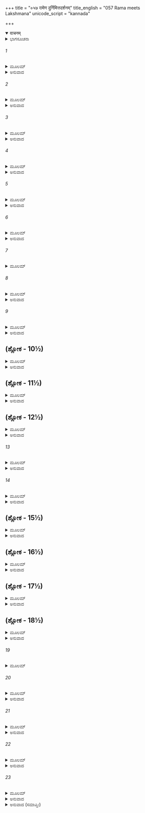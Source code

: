 +++
title = "०५७ रामेण दुर्निमित्तदर्शनम्"
title_english = "057 Rama meets Lakshmana"
unicode_script = "kannada"

+++
<details open><summary>वाचनम्</summary>

<div class="audioEmbed"  caption="श्रीराम-हरिसीताराममूर्ति-घनपाठिभ्यां वचनम्" src="https://archive.org/download/Ramayana-recitation-Sriram-harisItArAmamUrti-Ghanapaati-v2/Kanda_3/Kanda_3_ARK-057-Ramena_Durnimiththa_Darshanam.mp3"></div>
</details>



<details><summary>ಭಾಗಸೂಚನಾ</summary>

ಶ್ರೀರಾಮನು ಮಾರೀಚನನ್ನು ಕೊಂದು ಹಿಂದಿರುಗಿ ಬರುವಾಗ ಆಗುತ್ತಿದ್ದ ಅಪಶಕುನಗಳನ್ನು ನೋಡಿ ಚಿಂತಿಸಿದುದು, ಸೀತೆಯು ಸಂಕಟದಲ್ಲಿ ಸಿಕ್ಕಿರುವಳೆಂದು ಶಂಕಿಸಿದುದು
</details>

###### 1


<details><summary>ಮೂಲಮ್</summary>

ರಾಕ್ಷಸಂ ಮೃಗರೂಪೇಣ ಚರಂತ ಕಾಮರೂಪಿಣಮ್ ।  
ನಿಹತ್ಯ ರಾಮೋ ಮಾರೀಚಂ ತೂರ್ಣಂ ಪಥಿ ನಿವರ್ತತ ॥
</details>

<details><summary>ಅನುವಾದ</summary>

ಇತ್ತ ಮೃಗರೂಪದಿಂದ ಸಂಚರಿಸುವ ಕಾಮರೂಪೀ ರಾಕ್ಷಸ ಮಾರೀಚನನ್ನು ವಧಿಸಿ ಶ್ರೀರಾಮಚಂದ್ರನು ಕೂಡಲೇ ಆಶ್ರಮದ ಕಡೆಗೆ ಹಿಂದಿರುಗಿದನು.॥1॥
</details>

###### 2


<details><summary>ಮೂಲಮ್</summary>

ತಸ್ಯ ಸಂತ್ವರಮಾಣಸ್ಯ ದ್ರಷ್ಟುಕಾಮಸ್ಯ ಮೈಥಿಲೀಮ್ ।  
ಕ್ರೂರಸ್ವನೋಽಥ ಗೋಮಾಯುರ್ವಿನನಾದಾಸ್ಯ ಪೃಷ್ಠತಃ ॥
</details>

<details><summary>ಅನುವಾದ</summary>

ಅವನು ಸೀತೆಯನ್ನು ನೋಡಲು ಬೇಗ ಬೇಗನೇ ಬರುತ್ತಿದ್ದನು. ಅಷ್ಟರಲ್ಲಿ ಹಿಂದಿನಿಂದ ಒಂದು ಹೆಣ್ಣು ನರಿಯು ತುಂಬಾ ಕರ್ಕಶವಾಗಿ ಕೂಗಿಕೊಂಡಿತು.॥2॥
</details>

###### 3


<details><summary>ಮೂಲಮ್</summary>

ಸ ತಸ್ಯ ಸ್ವರಮಾಜ್ಞಾಯ ದಾರುಣಂ ರೋಮಹರ್ಷಣಮ್ ।  
ಚಿಂತಯಾಮಾಸ ಗೋಮಾಯೋಃ ಸ್ವರೇಣ ಪರಿಶಂಕಿತಃ ॥
</details>

<details><summary>ಅನುವಾದ</summary>

ಆ ನರಿಯ ಕೂಗಿನಿಂದ ಶ್ರೀರಾಮನು ಮನಸ್ಸಿನಲ್ಲೇ ಸ್ವಲ್ಪ ಶಂಕಿತನಾದನು. ಅದರ ಧ್ವನಿಯು ತುಂಬಾ ಭಯಂಕರವಾಗಿದ್ದು, ರೋಮಾಂಚಕರವಾಗಿತ್ತು. ಇದನ್ನು ಅನುಭವಿಸುತ್ತಾ ಅವನು ಬಹಳ ಚಿಂತೆಗೊಳಗಾದನು.॥3॥
</details>

###### 4


<details><summary>ಮೂಲಮ್</summary>

ಅಶುಭಂ ಬತ ಮನ್ಯೇಽಹಂ ಗೋಮಾಯುರ್ವಾಶ್ಯತೇ ಯಥಾ ।  
ಸ್ವಸ್ತಿ ಸ್ಯಾದಪಿ ವೈದೇಹ್ಯಾ ರಾಕ್ಷಸೈರ್ಭಕ್ಷಣಂ ವಿನಾ ॥
</details>

<details><summary>ಅನುವಾದ</summary>

ಅವನು ಮನಸ್ಸಿನಲ್ಲೇ ಅಂದುಕೊಂಡನು - ಈ ನರಿಯ ಕೂಗಿನಿಂದ ಯಾವುದೋ ಅಶುಭ ಘಟನೆ ಘಟಿಸಿದಂತೆ ನನಗೆ ಅನಿಸುತ್ತಿದೆ. ವಿದೇಹನಂದಿನಿ ಸೀತೆಯು ಕ್ಷೇಮದಿಂದ ಇರುವವಳು ತಾನೇ! ಆಕೆಯನ್ನು ರಾಕ್ಷಸರು ತಿಂದುಹಾಕಿಲ್ಲವಲ್ಲ.॥4॥
</details>

###### 5


<details><summary>ಮೂಲಮ್</summary>

ಮಾರೀಚೇನ ತು ವಿಜ್ಞಾಯ ಸ್ವರಮಾಲಕ್ಷ್ಯ ಮಾಮಕಮ್ ।  
ವಿಕ್ರುಷ್ಟಂ ಮೃಗರೂಪೇಣ ಲಕ್ಷ್ಮಣಃ ಶೃಣುಯಾದ್ಯದಿ ॥
</details>

<details><summary>ಅನುವಾದ</summary>

ಮೃಗರೂಪಧಾರೀ ಮಾರೀಚನು ತಿಳಿದು-ತಿಳಿದು ನನ್ನ ಸ್ವರವನ್ನು ಅನುಕರಣಮಾಡಿ ಆರ್ತನಾದ ಮಾಡಿದುದು, ಲಕ್ಷ್ಮಣನು ಕೇಳಬೇಕೆಂದೇ ಕೂಗಿದುದಾಗಿದೆ.॥5॥
</details>

###### 6


<details><summary>ಮೂಲಮ್</summary>

ಸ ಸೌಮಿತ್ರಿಃ ಸ್ವರಂ ಶ್ರುತ್ವಾ ತಾಂ ಚ ಹಿತ್ವಾಥ ಮೈಥಿಲೀಮ್ ।  
ತಯೈವ ಪ್ರಹಿತಃ ಕ್ಷಿಪ್ರಂ ಮತ್ಸಕಾಶಮಿಹೈಷ್ಯತಿ ॥
</details>

<details><summary>ಅನುವಾದ</summary>

ಸುಮಿತ್ರಾನಂದನ ಲಕ್ಷ್ಮಣನು ಆ ದನಿಯನ್ನು ಕೇಳುತ್ತಲೇ, ಸೀತೆಯು ಕಳಿಸಿದಾಗ ಆಕೆಯನ್ನು ಒಬ್ಬೊಂಟಿಗಳಾಗಿ ಬಿಟ್ಟು ಕೂಡಲೇ ನನ್ನ ಬಳಿಗೆ ಬರಲು ಹೊರಟಿರಬಹುದು.॥6॥
</details>

###### 7


<details><summary>ಮೂಲಮ್</summary>

ರಾಕ್ಷಸೈಃ ಸಹಿತೈರ್ನೂನಂ ಸೀತಾಯಾ ಈಪ್ಸಿತೋ ವಧಃ ।  
ಕಾಂಚನಶ್ಚ ಮೃಗೋ ಭೂತ್ವಾ ವ್ಯಪನೀಯಾಶ್ರಮಾತ್ತು ಮಾಮ್ ॥
</details>

###### 8


<details><summary>ಮೂಲಮ್</summary>

ದೂರಂ ನೀತ್ವಾ ಥ ಮಾರೀಚೋ ರಾಕ್ಷಸೋಽಭೂಚ್ಛರಾಹತಃ ।  
ಹಾ ಲಕ್ಷ್ಮಣ ಹತೋಽಸ್ಮೀತಿ ಯದ್ವಾಕ್ಯಂ ವ್ಯಾಜಹಾರ ಹ ॥
</details>

<details><summary>ಅನುವಾದ</summary>

ರಾಕ್ಷಸರೆಲ್ಲರೂ ಸೇರಿ ಸೀತೆಯನ್ನು ವಧಿಸಲು ಅವಶ್ಯವಾಗಿ ಬಯಸುತ್ತಿರುವರು. ಇದೇ ಉದ್ದೇಶದಿಂದ ಈ ಮಾರೀಚನು ಮೃಗವಾಗಿ ನನ್ನನ್ನು ಆಶ್ರಮದಿಂದ ದೂರಕ್ಕೆ ಕರೆದುಕೊಂಡು ಬಂದಿದ್ದನು. ನನ್ನ ಬಾಣದಿಂದ ಗಾಯಗೊಂಡಾಗ ‘ಹಾ! ಲಕ್ಷ್ಮಣಾ! ನಾನು ಸತ್ತೆ’ ಎಂದು ಮಾಡಿದ ಆರ್ತನಾದದಲ್ಲಿಯೂ ಇದೇ ಉದ್ದೇಶ ಆಡಗಿದೆ.॥7-8॥
</details>

###### 9


<details><summary>ಮೂಲಮ್</summary>

ಅಪಿ ಸ್ವಸ್ತಿ ಭವೇದ್ದ್ವಾಭ್ಯಾಂ ರಹಿತಾಭ್ಯಾಂ ಮಯಾ ವನೇ ।  
ಜನಸ್ಥಾನನಿಮಿತ್ತಂ ಹಿ ಕೃತವೈರೋಽಸ್ಮಿ ರಾಕ್ಷಸೈಃ ॥
</details>

<details><summary>ಅನುವಾದ</summary>

ಅರಣ್ಯದಲ್ಲಿ ನಾವಿಬ್ಬರೂ ಆಶ್ರಮದಿಂದ ಹೊರಗುಳಿಯುವಾಗ ಸೀತೆಯು ಕ್ಷೇಮದಿಂದ ಅಲ್ಲಿರಲು ಸಾಧ್ಯವಿದೆಯೇ? ಜನಸ್ಥಾನದಲ್ಲಿ ಆದ ರಾಕ್ಷಸರ ವಧೆಯಿಂದ ರಾಕ್ಷಸರು ನನ್ನೊಂದಿಗೆ ವೈರಕಟ್ಟಿಕೊಂಡಿರುವರು.॥9॥
</details>

## (ಶ್ಲೋಕ - 10½)


<details><summary>ಮೂಲಮ್</summary>

ನಿಮಿತ್ತಾನಿ ಚ ಘೋರಾಣಿ ದೃಶ್ಯಂತೇಽದ್ಯ ಬಹೂನಿ ಚ ।  
ಇತ್ಯೇವಂ ಚಿನ್ತಯನ್ ರಾಮಃ ಶ್ರುತ್ವಾ ಗೋಮಾಯುನಿಃಸ್ವನಮ್ ॥  
ನಿವರ್ತಮಾನಸ್ತ್ವರಿತೋ ಜಗಾಮಾಶ್ರಮಮಾತ್ಮವಾನ್ ।
</details>

<details><summary>ಅನುವಾದ</summary>

ಇಂದು ಅನೇಕ ಭಯಂಕರ ಅಪಶಕುನಗಳು ಕಂಡುಬರುತ್ತಿವೆ. ನರಿಯ ಕೂಗನ್ನು ಕೇಳಿ ಈ ಪ್ರಕಾರ ಚಿಂತಿಸುತ್ತಿದ್ದ ಮನಸ್ಸನ್ನು ವಶದಲ್ಲಿರಿಸಿಕೊಂಡ ಶ್ರೀರಾಮನು ಕೂಡಲೇ ಮರಳಿ ಆಶ್ರಮದ ಕಡೆಗೆ ನಡೆದನು.॥10½॥
</details>

## (ಶ್ಲೋಕ - 11½)


<details><summary>ಮೂಲಮ್</summary>

ಆತ್ಮನಶ್ಚಾಪನಯನಂ ಮೃಗರೂಪೇಣ ರಕ್ಷಸಾ ॥  
ಆಜಗಾಮ ಜನಸ್ಥಾನಂ ರಾಘವಃ ಪರಿಶಂಕಿತಃ ।
</details>

<details><summary>ಅನುವಾದ</summary>

ಮೃಗರೂಪಧಾರೀ ರಾಕ್ಷಸನಿಂದ ತನ್ನನ್ನು ಆಶ್ರಮದಿಂದ ದೂರ ಒಯ್ಯುವ ಘಟನೆಯ ಕುರಿತು ವಿಚಾರಮಾಡುತ್ತಾ ಶ್ರೀರಾಮನು ಶಂಕಿತ ಹೃದಯದಿಂದ ಜನಸ್ಥಾನಕ್ಕೆ ಬಂದನು.॥11½॥
</details>

## (ಶ್ಲೋಕ - 12½)


<details><summary>ಮೂಲಮ್</summary>

ತಂ ದೀನಮನಸಂ ದೀನಮಾಸೇದುರ್ಮೃಗಪಕ್ಷಿಣಃ ॥  
ಸವ್ಯಂ ಕೃತ್ವಾ ಮಹಾತ್ಮಾನಂ ಘೋರಾಂಶ್ಚ ಸಸೃಜುಃ ಸ್ವರಾನ್ ।
</details>

<details><summary>ಅನುವಾದ</summary>

ಅವನ ಮನಸ್ಸು ಬಹಳ ದುಃಖಿತವಾಗಿತ್ತು. ದೀನಸ್ಥಿತಿಯ ಅವಸ್ಥೆಯಲ್ಲಿ ಕಾಡಿನ ಮೃಗಗಳು ಪಕ್ಷಿಗಳು ಶ್ರೀರಾಮನಿಗೆ ಅಪ್ರದಕ್ಷಿಣೆಯಾಗಿ ಬಳಸಿಕೊಂಡು ಭಯಂಕರವಾಗಿ ಕೂಗುತ್ತಾ ಹೋಗುತ್ತಿದ್ದವು.॥12½॥
</details>

###### 13


<details><summary>ಮೂಲಮ್</summary>

ತಾನಿ ದೃಷ್ಟ್ವಾ ನಿಮಿತ್ತಾನಿ ಮಹಾಘೋರಾಣಿ ರಾಘವಃ ।  
ನ್ಯವರ್ತತಾಥ ತ್ವರಿತೋ  ಜವೇನಾಶ್ರಮಮಾತ್ಮನಃ ॥
</details>

<details><summary>ಅನುವಾದ</summary>

ಆ ಮಹಾ ಭಯಂಕರ ಅಪಶಕುನಗಳನ್ನು ನೋಡಿ ಶ್ರೀರಾಮನು ಕೂಡಲೇ ವೇಗವಾಗಿ ತನ್ನ ಆಶ್ರಮದ ಕಡೆಗೆ ಮರಳಿದನು.॥13॥
</details>

###### 14


<details><summary>ಮೂಲಮ್</summary>

ತತೋ ಲಕ್ಷ್ಮಣಮಾಯಾಂತ ದದರ್ಶ ವಿಗತಪ್ರಭಮ್ ।  
ತತೋಽವಿದೂರೇ ರಾಮೇಣ ಸಮೀಯಾಯ ಸ ಲಕ್ಷ್ಮಣಃ ॥
</details>

<details><summary>ಅನುವಾದ</summary>

ಅಷ್ಟರಲ್ಲಿ ಲಕ್ಷ್ಮಣನು ಬರುತ್ತಿರುವುದು ಕಾಣಿಸಿತು. ಅವನ ಮುಖವು ಬಾಡಿತ್ತು. ಕೂಡಲೇ ಹತ್ತಿರ ಬಂದ ಲಕ್ಷ್ಮಣನು ಶ್ರೀರಾಮಚಂದ್ರನಲ್ಲಿ ಹೇಳಿದನು .॥14॥
</details>

## (ಶ್ಲೋಕ - 15½)


<details><summary>ಮೂಲಮ್</summary>

ವಿಷಣ್ಣಃ ಸನ್ವಿಷಣ್ಣೇನ ದುಃಖಿತೋ ದುಃಖಭಾಗಿನಾ ।  
ಸಜಗರ್ಹೇಽಥ ತಂ ಭ್ರಾತಾ ದೃಷ್ಟ್ವಾ ಲಕ್ಷ್ಮಣಮಾಗತಮ್ ॥  
ವಿಹಾಯ ಸೀತಾಂ ವಿಜನೇ ವನೇ ರಾಕ್ಷಸಸೇವಿತೇ ।
</details>

<details><summary>ಅನುವಾದ</summary>

ದುಃಖ ಮತ್ತು ವಿಷಾದದಲ್ಲಿ ಮುಳುಗಿದ ಲಕ್ಷ್ಮಣನು ದುಃಖಿಯಾಗಿಯೇ ಶ್ರೀರಾಮನಿಗೆ ಭೆಟ್ಟಿಯಾದನು. ಆಗ ರಾಕ್ಷಸರಿಂದ ತುಂಬಿದ ನಿರ್ಜನವನದಲ್ಲಿ ಸೀತೆಯನ್ನು ಒಬ್ಬಂಟಿಗಳಾಗಿ ಬಿಟ್ಟು ಬಂದಿರುವ ಲಕ್ಷ್ಮಣನನ್ನು ನೋಡಿ ರಾಮನು ಅವನನ್ನು ನಿಂದಿಸಿದನು.॥15½॥
</details>

## (ಶ್ಲೋಕ - 16½)


<details><summary>ಮೂಲಮ್</summary>

ಗೃಹೀತ್ವಾ ಚ ಕರಂ ಸವ್ಯಂ ಲಕ್ಷ್ಮಣಂ ರಘುನಂದನಃ ॥  
ಉವಾಚ ಮಧುರೋದರ್ಕಮಿದಂ ಪರುಷಮಾರ್ತವತ್ ।
</details>

<details><summary>ಅನುವಾದ</summary>

ಲಕ್ಷ್ಮಣನ ಬಲಕೈಯನ್ನು ಹಿಡಿದುಕೊಂಡು ರಘುನಂದನನು ಆರ್ತನಂತಾದನು ಹಾಗೂ ಮೊದಲಿಗೆ ಕಠೋರವಾಗಿ ಕೊನೆಗೆ ಮಧುರವಾಗಿ ಈ ಪ್ರಕಾರ ಹೇಳಿದನು.॥16½॥
</details>

## (ಶ್ಲೋಕ - 17½)


<details><summary>ಮೂಲಮ್</summary>

ಅಹೋ ಲಕ್ಷ್ಮಣ ಗರ್ಹ್ಯಂ ತೇ ಕೃತಂ ಯತ್ವಂ ವಿಹಾಯತಾಮ್ ॥  
ಸೀತಾಮಿಹಾಗತಃ ಸೌಮ್ಯ ಕಚ್ಚಿತ್ ಸ್ವಸ್ತಿ ಭವೇದಿತಿ ।
</details>

<details><summary>ಅನುವಾದ</summary>

ಎಲೈ! ಸೌಮ್ಯ ಲಕ್ಷ್ಮಣ! ಸೀತೆಯನ್ನು ಒಬ್ಬಂಟಿಗಳಾಗಿ ಬಿಟ್ಟು ಬಂದುದು ನೀನು ಮಾಡಿದ್ದು ಸರಿಯಲ್ಲ. ಏನು ಸೀತೆಯು ಅಲ್ಲಿ ಕ್ಷೇಮದಿಂದ ಇರುವಳೆ.॥17½॥
</details>

## (ಶ್ಲೋಕ - 18½)


<details><summary>ಮೂಲಮ್</summary>

ನ ಮೇಽಸ್ತಿ ಸಂಶಯೋ ವೀರ ಸರ್ವಥಾಜನಕಾತ್ಮಜಾ ॥  
ವಿನಷ್ಟಾ ಭಕ್ಷಿತಾ ವಾಪಿ ರಾಕ್ಷಸೈರ್ವನಚಾರಿಭಿಃ ।
</details>

<details><summary>ಅನುವಾದ</summary>

ವೀರನೇ! ಕಾಡಿನಲ್ಲಿ ಸಂಚರಿಸುವ ರಾಕ್ಷಸರು ಜಾನಕಿಯನ್ನು ಒಂದೋ ಸರ್ವಥಾ ನಾಶಮಾಡಿಬಿಟ್ಟಿರಬಹುದು, ಇಲ್ಲವೇ ತಿಂದು ಹಾಕಿರಬಹುದು, ಇದರಲ್ಲಿ ನನಗೆ ಸಂದೇಹವೇ ಇಲ್ಲ.॥18½॥
</details>

###### 19


<details><summary>ಮೂಲಮ್</summary>

ಅಶುಭಾನ್ಯೇವ ಭೂಯಿಷ್ಠಂ ಯಥಾ ಪ್ರಾದುರ್ಭವಂತಿ ಮೇ ॥
</details>

###### 20


<details><summary>ಮೂಲಮ್</summary>

ಅಪಿ ಲಕ್ಷ್ಮಣ ಸೀತಾಯಾಃ ಸಾಮಗ್ರ್ಯಂ ಪ್ರಾಪ್ನುಯಾವಹೇ ।  
ಜೀವಂತ್ಯಾಃ ಪುರುಷವ್ಯಾಘ್ರ ಸುತಾಯಾ ಜನಕಸ್ಯ ವೈ॥
</details>

<details><summary>ಅನುವಾದ</summary>

ಏಕೆಂದರೆ ನನ್ನ ಸುತ್ತಲೂ ಅನೇಕ ಅಪಶಕುನಗಳು ಆಗುತ್ತಿವೆ. ಪುರುಷಸಿಂಹ ಲಕ್ಷ್ಮಣ! ನಾವು ಜೀವಂತಳಾಗಿರುವ ಜನಕನಂದಿನೀ ಸೀತೆಯನ್ನು ಪೂರ್ಣಕ್ಷೇಮವಾಗಿ ಪಡೆಯಬಹುದೇ.॥19-20॥
</details>

###### 21


<details><summary>ಮೂಲಮ್</summary>

ಯಥಾ ವೈ ಮೃಗಸಂಘಾಶ್ಚ ಗೋಮಾಯುಶ್ಚೈವ ಭೈರವಮ್ ।  
ವಾಶ್ಯಂತೇ ಶಕುನಾಶ್ಚಾಪಿ ಪ್ರದೀಪ್ತಾಮಭಿತೋ ದಿಶಮ್ ॥  
ಅಪಿ ಸ್ವಸ್ತಿ ಭವೇತ್ತಸ್ಯಾ ರಾಜಪುತ್ರ್ಯಾಮಹಾಬಲ ।
</details>

<details><summary>ಅನುವಾದ</summary>

ಮಹಾಬಲಿ ಲಕ್ಷ್ಮಣ! ಈ ಜಿಂಕೆಗಳ ಗುಂಪು ಅಪ್ರದಕ್ಷಿಣೆ ಬಂದು ಅಮಂಗಳವನ್ನು ಸೂಚಿಸುತ್ತಿದೆ. ಗೂಬೆಗಳು ಭೈರವನಾದ ಮಾಡುತ್ತಿವೆ. ಉರಿಯುತ್ತಿರುವಂತೆ ಇರುವ ಎಲ್ಲ ದಿಕ್ಕುಗಳಲ್ಲಿ ಪಕ್ಷಿಗಳು ಕರ್ಕಶವಾಗಿ ಕೂಗುತ್ತಿವೆ. ಇವೆಲ್ಲವುಗಳಿಂದ ರಾಜಕುಮಾರಿ ಸೀತೆಯು ಕ್ಷೇಮದಿಂದ ಇರುವ ಕುರಿತು ಅನುಮಾನವಾಗುತ್ತಿದೆ.॥21॥
</details>

###### 22


<details><summary>ಮೂಲಮ್</summary>

ಇದಂ ಹಿ ರಕ್ಷೋ ಮೃಗಸಂನಿಕಾಶಂ  
ಪ್ರಲೋಭ್ಯ ಮಾಂ ದೂರಮನುಪ್ರಯಾತಮ್ ।  
ಹತಂ ಕಥಂಚಿನ್ಮಹತಾ ಶ್ರಮೇಣ  
ಸ ರಾಕ್ಷಸೋಭೂನ್ಮ್ರಿಯಮಾಣ ಏವ ॥
</details>

<details><summary>ಅನುವಾದ</summary>

ಈ ರಾಕ್ಷಸನು ಮೃಗದಂತೆ ರೂಪಧರಿಸಿ ನನ್ನನ್ನು ಮರಳುಗೊಳಿಸಿ ದೂರಕ್ಕೆ ಕೊಂಡುಹೋಗಿದ್ದನು. ಮಹಾ ಪರಿಶ್ರಮ ಮಾಡಿ ನಾನು ಅವನನ್ನು ಹೇಗೋ ಕೊಂದಾಗ, ಸಾಯುವಾಗ ಅವನು ರಾಕ್ಷಸನಾದನು.॥22॥
</details>

###### 23


<details><summary>ಮೂಲಮ್</summary>

ಮನಶ್ಚ ಮೇ ದೀನಮಿಹಾಪ್ರಹೃಷ್ಟಂ  
ಚಕ್ಷುಶ್ಚ ಸವ್ಯಂ ಕುರುತೇ  ವಿಕಾರಮ್ ।  
ಅಸಂಶಯಂ ಲಕ್ಷ್ಮಣ ನಾಸ್ತಿ ಸೀತಾ  
ಹೃತಾ ಮೃತಾ ವಾ ಪಥಿ ವರ್ತತೇ ವಾ ॥
</details>

<details><summary>ಅನುವಾದ</summary>

ಲಕ್ಷ್ಮಣ! ಆದ್ದರಿಂದ ನನ್ನ ಮನಸ್ಸು ಅತ್ಯಂತ ದೀನ ಮತ್ತು ಬೇಸರಗೊಂಡಿದೆ. ನನ್ನ ಎಡಕಣ್ಣು ಹಾರುತ್ತಾ ಇದೆ. ಇದರಿಂದ ಖಂಡಿತವಾಗಿ ಆಶ್ರಮದಲ್ಲಿ ಸೀತೆ ಇಲ್ಲ ಎಂಬುದು ಗೊತ್ತಾಗುತ್ತದೆ. ಆಕೆಯನ್ನು ಯಾರಾದರೂ ಕದ್ದುಕೊಂಡು ಹೋಗಿರುವನೋ, ಇಲ್ಲವೇ ಸತ್ತು ಹೋಗಿರುವಳೋ ಅಥವಾ ರಾಕ್ಷಸನೊಂದಿಗೆ ದಾರಿಯಲ್ಲಿ ಇರುವಳೋ.॥23॥
</details>

<details><summary>ಅನುವಾದ (ಸಮಾಪ್ತಿಃ)</summary>

ಶ್ರೀ ವಾಲ್ಮೀಕಿವಿರಚಿತ ಆರ್ಷರಾಮಾಯಣ ಆದಿಕಾವ್ಯದ ಅರಣ್ಯಕಾಂಡದಲ್ಲಿ ಐವತ್ತೇಳನೆಯ ಸರ್ಗ ಸಂಪೂರ್ಣವಾಯಿತು.॥57॥
</details>
